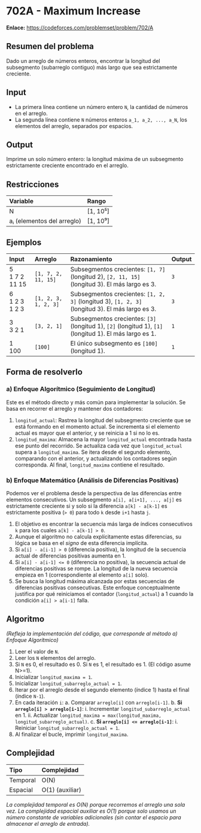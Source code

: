 # 702A - Maximum Increase

**Enlace:** https://codeforces.com/problemset/problem/702/A

## Resumen del problema
Dado un arreglo de números enteros, encontrar la longitud del subsegmento (subarreglo contiguo) más largo que sea estrictamente creciente.

## Input
-   La primera línea contiene un número entero `N`, la cantidad de números en el arreglo.
-   La segunda línea contiene `N` números enteros `a_1, a_2, ..., a_N`, los elementos del arreglo, separados por espacios.

## Output
Imprime un solo número entero: la longitud máxima de un subsegmento estrictamente creciente encontrado en el arreglo.

## Restricciones

| Variable    | Rango         |
| :---------- | :------------ |
| N           | [1, 10⁵]      |
| aᵢ (elementos del arreglo) | [1, 10⁹]      |

## Ejemplos

| Input             | Arreglo         | Razonamiento                                                                 | Output |
| :---------------- | :-------------- | :--------------------------------------------------------------------------- | :----- |
| 5 <br> 1 7 2 11 15 | `[1, 7, 2, 11, 15]` | Subsegmentos crecientes: `[1, 7]` (longitud 2), `[2, 11, 15]` (longitud 3). El más largo es 3. | `3`    |
| 6 <br> 1 2 3 1 2 3 | `[1, 2, 3, 1, 2, 3]` | Subsegmentos crecientes: `[1, 2, 3]` (longitud 3), `[1, 2, 3]` (longitud 3). El más largo es 3. | `3`    |
| 3 <br> 3 2 1       | `[3, 2, 1]`       | Subsegmentos crecientes: `[3]` (longitud 1), `[2]` (longitud 1), `[1]` (longitud 1). El más largo es 1. | `1`    |
| 1 <br> 100         | `[100]`         | El único subsegmento es `[100]` (longitud 1).                                  | `1`    |

## Forma de resolverlo

### a) Enfoque Algorítmico (Seguimiento de Longitud)
Este es el método directo y más común para implementar la solución. Se basa en recorrer el arreglo y mantener dos contadores:
1.  `longitud_actual`: Rastrea la longitud del subsegmento creciente que se está formando en el momento actual. Se incrementa si el elemento actual es mayor que el anterior, y se reinicia a 1 si no lo es.
2.  `longitud_maxima`: Almacena la mayor `longitud_actual` encontrada hasta ese punto del recorrido. Se actualiza cada vez que `longitud_actual` supera a `longitud_maxima`.
Se itera desde el segundo elemento, comparando con el anterior, y actualizando los contadores según corresponda. Al final, `longitud_maxima` contiene el resultado.

### b) Enfoque Matemático (Análisis de Diferencias Positivas)
Podemos ver el problema desde la perspectiva de las diferencias entre elementos consecutivos. Un subsegmento `a[i], a[i+1], ..., a[j]` es estrictamente creciente si y solo si la diferencia `a[k] - a[k-1]` es estrictamente positiva (`> 0`) para todo `k` desde `i+1` hasta `j`.

1.  El objetivo es encontrar la secuencia más larga de índices consecutivos `k` para los cuales `a[k] - a[k-1] > 0`.
2.  Aunque el algoritmo no calcula explícitamente estas diferencias, su lógica se basa en el *signo* de esta diferencia implícita.
3.  Si `a[i] - a[i-1] > 0` (diferencia positiva), la longitud de la secuencia actual de diferencias positivas aumenta en 1.
4.  Si `a[i] - a[i-1] <= 0` (diferencia no positiva), la secuencia actual de diferencias positivas se rompe. La longitud de la nueva secuencia empieza en 1 (correspondiente al elemento `a[i]` solo).
5.  Se busca la longitud máxima alcanzada por estas secuencias de diferencias positivas consecutivas. Este enfoque conceptualmente justifica por qué reiniciamos el contador (`longitud_actual`) a 1 cuando la condición `a[i] > a[i-1]` falla.

## Algoritmo
*(Refleja la implementación del código, que corresponde al método a) Enfoque Algorítmico)*
1.  Leer el valor de `N`.
2.  Leer los `N` elementos del arreglo.
3.  Si `N` es 0, el resultado es 0. Si `N` es 1, el resultado es 1. (El código asume N>=1).
4.  Inicializar `longitud_maxima = 1`.
5.  Inicializar `longitud_subarreglo_actual = 1`.
6.  Iterar por el arreglo desde el segundo elemento (índice 1) hasta el final (índice `N-1`).
7.  En cada iteración `i`:
    a.  Comparar `arreglo[i]` con `arreglo[i-1]`.
    b.  **Si `arreglo[i] > arreglo[i-1]`**:
        i.  Incrementar `longitud_subarreglo_actual` en 1.
        ii. Actualizar `longitud_maxima = max(longitud_maxima, longitud_subarreglo_actual)`.
    c.  **Si `arreglo[i] <= arreglo[i-1]`**:
        i.  Reiniciar `longitud_subarreglo_actual = 1`.
8.  Al finalizar el bucle, imprimir `longitud_maxima`.

## Complejidad

| Tipo        | Complejidad     |
| :---------- | :-------------- |
| Temporal    | O(N)            |
| Espacial    | O(1) (auxiliar) |

*La complejidad temporal es O(N) porque recorremos el arreglo una sola vez. La complejidad espacial auxiliar es O(1) porque solo usamos un número constante de variables adicionales (sin contar el espacio para almacenar el arreglo de entrada).*